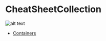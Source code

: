 # CheatSheetCollection

![alt text](https://us.123rf.com/450wm/outchill/outchill1711/outchill171116976/90318817-cheat-sheet-text-written-on-black-simple-circle-rubber-vintage-stamp-.jpg?ver=6)

- [Containers](Containers/List.md)